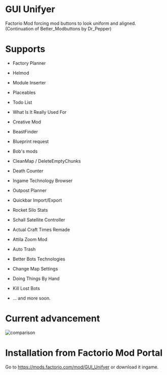 # GUI Unifyer
Factorio Mod forcing mod buttons to look uniform and aligned.
(Continuation of Better_Modbuttons by Dr_Pepper)

# Supports 
- Factory Planner
- Helmod
- Module Inserter
- Placeables
- Todo List
- What Is It Really Used For
- Creative Mod
- BeastFinder
- Blueprint request
- Bob's mods
- CleanMap / DeleteEmptyChunks
- Death Counter
- Ingame Technology Browser
- Outpost Planner
- Quickbar Import/Export
- Rocket Silo Stats
- Schall Satellite Controller
- Actual Craft Times Remade
- Attila Zoom Mod
- Auto Trash
- Better Bots Technologies
- Change Map Settings
- Doing Things By Hand
- Kill Lost Bots

- ... and more soon.

# Current advancement
![comparison](https://i.imgur.com/LMYaJ1Z.png)

# Installation from Factorio Mod Portal
Go to https://mods.factorio.com/mod/GUI_Unifyer or download it ingame.
